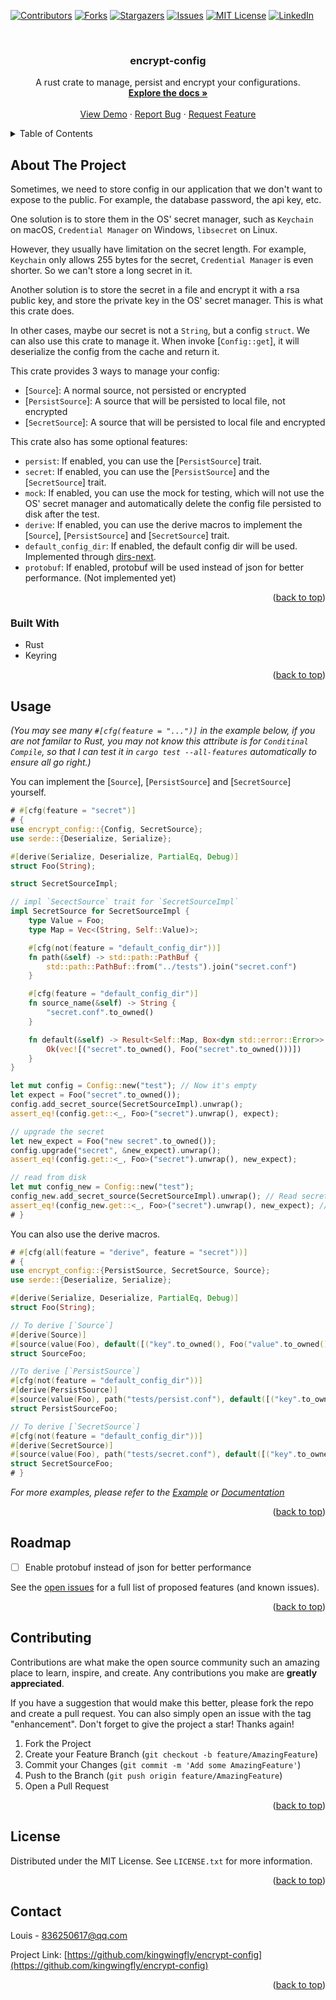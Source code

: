 <a name="readme-top"></a>

<!-- PROJECT SHIELDS -->
<!--
*** I'm using markdown "reference style" links for readability.
*** Reference links are enclosed in brackets [ ] instead of parentheses ( ).
*** See the bottom of this document for the declaration of the reference variables
*** for contributors-url, forks-url, etc. This is an optional, concise syntax you may use.
*** https://www.markdownguide.org/basic-syntax/#reference-style-links
-->
[![Contributors][contributors-shield]][contributors-url]
[![Forks][forks-shield]][forks-url]
[![Stargazers][stars-shield]][stars-url]
[![Issues][issues-shield]][issues-url]
[![MIT License][license-shield]][license-url]
[![LinkedIn][linkedin-shield]][linkedin-url]



<!-- PROJECT LOGO -->
<br />
<div align="center">
<h3 align="center">encrypt-config</h3>

  <p align="center">
    A rust crate to manage, persist and encrypt your configurations.
    <br />
    <a href="https://docs.rs/encrypt_config"><strong>Explore the docs »</strong></a>
    <br />
    <br />
    <a href="https://github.com/kingwingfly/encrypt-config">View Demo</a>
    ·
    <a href="https://github.com/kingwingfly/encrypt-config/issues">Report Bug</a>
    ·
    <a href="https://github.com/kingwingfly/encrypt-config/issues">Request Feature</a>
  </p>
</div>



<!-- TABLE OF CONTENTS -->
<details>
  <summary>Table of Contents</summary>
  <ol>
    <li>
      <a href="#about-the-project">About The Project</a>
      <ul>
        <li><a href="#built-with">Built With</a></li>
      </ul>
    </li>
    <li><a href="#usage">Usage</a></li>
    <li><a href="#roadmap">Roadmap</a></li>
    <li><a href="#contributing">Contributing</a></li>
    <li><a href="#license">License</a></li>
    <li><a href="#contact">Contact</a></li>
    <li><a href="#acknowledgments">Acknowledgments</a></li>
  </ol>
</details>



<!-- ABOUT THE PROJECT -->
## About The Project

Sometimes, we need to store config in our application that we don't want to expose to the public. For example, the database password, the api key, etc.

One solution is to store them in the OS' secret manager, such as `Keychain` on macOS, `Credential Manager` on Windows, `libsecret` on Linux.

However, they usually have limitation on the secret length. For example, `Keychain` only allows 255 bytes for the secret,  `Credential Manager` is even shorter. So we can't store a long secret in it.

Another solution is to store the secret in a file and encrypt it with a rsa public key, and store the private key in the OS' secret manager. This is what this crate does.

In other cases, maybe our secret is not a `String`, but a config `struct`. We can also use this crate to manage it. When invoke [`Config::get`], it will deserialize the config from the cache and return it.

This crate provides 3 ways to manage your config:
- [`Source`]: A normal source, not persisted or encrypted
- [`PersistSource`]: A source that will be persisted to local file, not encrypted
- [`SecretSource`]: A source that will be persisted to local file and encrypted

This crate also has some optional features:
- `persist`: If enabled, you can use the [`PersistSource`] trait.
- `secret`: If enabled, you can use the [`PersistSource`] and the [`SecretSource`] trait.
- `mock`: If enabled, you can use the mock for testing, which will not use the OS' secret manager and automatically delete the config file persisted to disk after the test.
- `derive`: If enabled, you can use the derive macros to implement the [`Source`], [`PersistSource`] and [`SecretSource`] trait.
- `default_config_dir`: If enabled, the default config dir will be used. Implemented through [dirs-next](https://crates.io/crates/dirs-next).
- `protobuf`: If enabled, protobuf will be used instead of json for better performance. (Not implemented yet)

<p align="right">(<a href="#readme-top">back to top</a>)</p>



### Built With

* Rust
* Keyring

<p align="right">(<a href="#readme-top">back to top</a>)</p>



<!-- USAGE EXAMPLES -->
## Usage
_(You may see many `#[cfg(feature = "...")]` in the example below, if you are not familar to Rust, you may not know this attribute is for `Conditinal Compile`, so that I can test it in `cargo test --all-features` automatically to ensure all go right.)_

You can implement the [`Source`], [`PersistSource`] and [`SecretSource`] yourself.
```rust no_run
# #[cfg(feature = "secret")]
# {
use encrypt_config::{Config, SecretSource};
use serde::{Deserialize, Serialize};

#[derive(Serialize, Deserialize, PartialEq, Debug)]
struct Foo(String);

struct SecretSourceImpl;

// impl `SecectSource` trait for `SecretSourceImpl`
impl SecretSource for SecretSourceImpl {
	type Value = Foo;
	type Map = Vec<(String, Self::Value)>;

	#[cfg(not(feature = "default_config_dir"))]
	fn path(&self) -> std::path::PathBuf {
		std::path::PathBuf::from("../tests").join("secret.conf")
	}

	#[cfg(feature = "default_config_dir")]
	fn source_name(&self) -> String {
		"secret.conf".to_owned()
	}

	fn default(&self) -> Result<Self::Map, Box<dyn std::error::Error>> {
		Ok(vec![("secret".to_owned(), Foo("secret".to_owned()))])
	}
}

let mut config = Config::new("test"); // Now it's empty
let expect = Foo("secret".to_owned());
config.add_secret_source(SecretSourceImpl).unwrap();
assert_eq!(config.get::<_, Foo>("secret").unwrap(), expect);

// upgrade the secret
let new_expect = Foo("new secret".to_owned());
config.upgrade("secret", &new_expect).unwrap();
assert_eq!(config.get::<_, Foo>("secret").unwrap(), new_expect);

// read from disk
let mut config_new = Config::new("test");
config_new.add_secret_source(SecretSourceImpl).unwrap(); // Read secret config from disk
assert_eq!(config_new.get::<_, Foo>("secret").unwrap(), new_expect); // The persist source is brought back
# }
```

You can also use the derive macros.

```rust no_run
# #[cfg(all(feature = "derive", feature = "secret"))]
# {
use encrypt_config::{PersistSource, SecretSource, Source};
use serde::{Deserialize, Serialize};

#[derive(Serialize, Deserialize, PartialEq, Debug)]
struct Foo(String);

// To derive [`Source`]
#[derive(Source)]
#[source(value(Foo), default([("key".to_owned(), Foo("value".to_owned()))]))]
struct SourceFoo;

//To derive [`PersistSource`]
#[cfg(not(feature = "default_config_dir"))]
#[derive(PersistSource)]
#[source(value(Foo), path("tests/persist.conf"), default([("key".to_owned(), Foo("value".to_owned()))]))]
struct PersistSourceFoo;

// To derive [`SecretSource`]
#[cfg(not(feature = "default_config_dir"))]
#[derive(SecretSource)]
#[source(value(Foo), path("tests/secret.conf"), default([("key".to_owned(), Foo("value".to_owned()))]))]
struct SecretSourceFoo;
# }
```

_For more examples, please refer to the [Example](https://github.com/kingwingfly/encrypt-config/blob/dev/examples) or [Documentation](https://docs.rs/encrypt_config)_

<p align="right">(<a href="#readme-top">back to top</a>)</p>



<!-- ROADMAP -->
## Roadmap

- [ ] Enable protobuf instead of json for better performance

See the [open issues](https://github.com/kingwingfly/encrypt-config/issues) for a full list of proposed features (and known issues).

<p align="right">(<a href="#readme-top">back to top</a>)</p>



<!-- CONTRIBUTING -->
## Contributing

Contributions are what make the open source community such an amazing place to learn, inspire, and create. Any contributions you make are **greatly appreciated**.

If you have a suggestion that would make this better, please fork the repo and create a pull request. You can also simply open an issue with the tag "enhancement".
Don't forget to give the project a star! Thanks again!

1. Fork the Project
2. Create your Feature Branch (`git checkout -b feature/AmazingFeature`)
3. Commit your Changes (`git commit -m 'Add some AmazingFeature'`)
4. Push to the Branch (`git push origin feature/AmazingFeature`)
5. Open a Pull Request

<p align="right">(<a href="#readme-top">back to top</a>)</p>



<!-- LICENSE -->
## License

Distributed under the MIT License. See `LICENSE.txt` for more information.

<p align="right">(<a href="#readme-top">back to top</a>)</p>



<!-- CONTACT -->
## Contact

Louis - 836250617@qq.com

Project Link: [https://github.com/kingwingfly/encrypt-config](https://github.com/kingwingfly/encrypt-config)

<p align="right">(<a href="#readme-top">back to top</a>)</p>




<!-- MARKDOWN LINKS & IMAGES -->
<!-- https://www.markdownguide.org/basic-syntax/#reference-style-links -->
[contributors-shield]: https://img.shields.io/github/contributors/kingwingfly/encrypt-config.svg?style=for-the-badge
[contributors-url]: https://github.com/kingwingfly/encrypt-config/graphs/contributors
[forks-shield]: https://img.shields.io/github/forks/kingwingfly/encrypt-config.svg?style=for-the-badge
[forks-url]: https://github.com/kingwingfly/encrypt-config/network/members
[stars-shield]: https://img.shields.io/github/stars/kingwingfly/encrypt-config.svg?style=for-the-badge
[stars-url]: https://github.com/kingwingfly/encrypt-config/stargazers
[issues-shield]: https://img.shields.io/github/issues/kingwingfly/encrypt-config.svg?style=for-the-badge
[issues-url]: https://github.com/kingwingfly/encrypt-config/issues
[license-shield]: https://img.shields.io/github/license/kingwingfly/encrypt-config.svg?style=for-the-badge
[license-url]: https://github.com/kingwingfly/encrypt-config/blob/master/LICENSE.txt
[linkedin-shield]: https://img.shields.io/badge/-LinkedIn-black.svg?style=for-the-badge&logo=linkedin&colorB=555
[linkedin-url]: https://linkedin.com/in/linkedin_username
[product-screenshot]: images/screenshot.png
